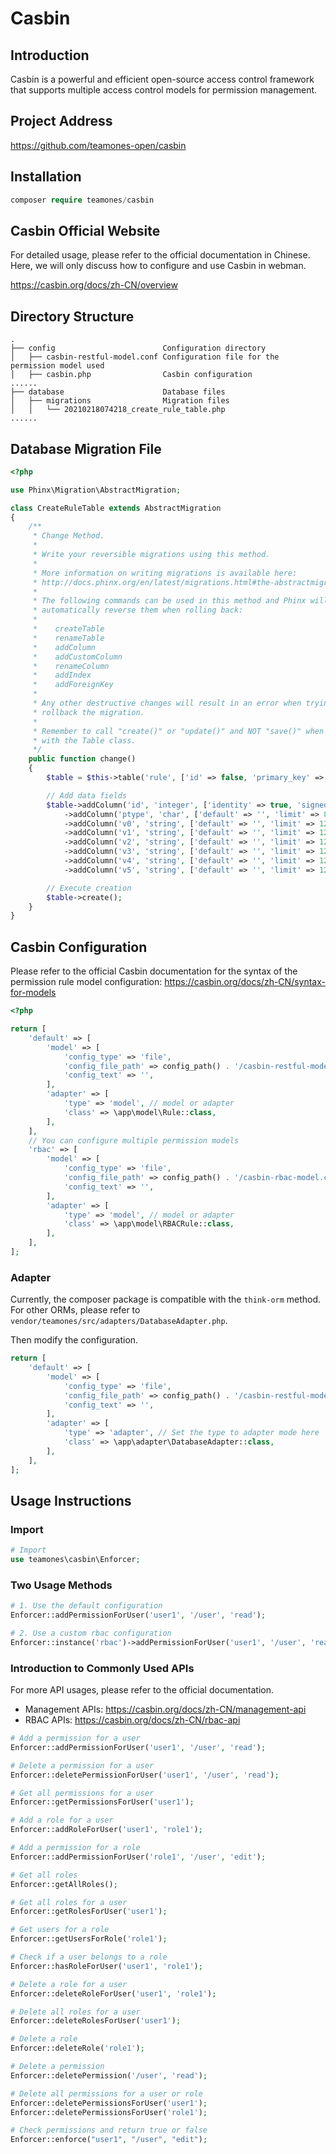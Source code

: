 # Casbin

## Introduction

Casbin is a powerful and efficient open-source access control framework that supports multiple access control models for permission management.

## Project Address

https://github.com/teamones-open/casbin

## Installation

```php
composer require teamones/casbin
```

## Casbin Official Website

For detailed usage, please refer to the official documentation in Chinese. Here, we will only discuss how to configure and use Casbin in webman.

https://casbin.org/docs/zh-CN/overview

## Directory Structure

```plaintext
.
├── config                        Configuration directory
│   ├── casbin-restful-model.conf Configuration file for the permission model used
│   ├── casbin.php                Casbin configuration
......
├── database                      Database files
│   ├── migrations                Migration files
│   │   └── 20210218074218_create_rule_table.php
......
```

## Database Migration File

```php
<?php

use Phinx\Migration\AbstractMigration;

class CreateRuleTable extends AbstractMigration
{
    /**
     * Change Method.
     *
     * Write your reversible migrations using this method.
     *
     * More information on writing migrations is available here:
     * http://docs.phinx.org/en/latest/migrations.html#the-abstractmigration-class
     *
     * The following commands can be used in this method and Phinx will
     * automatically reverse them when rolling back:
     *
     *    createTable
     *    renameTable
     *    addColumn
     *    addCustomColumn
     *    renameColumn
     *    addIndex
     *    addForeignKey
     *
     * Any other destructive changes will result in an error when trying to
     * rollback the migration.
     *
     * Remember to call "create()" or "update()" and NOT "save()" when working
     * with the Table class.
     */
    public function change()
    {
        $table = $this->table('rule', ['id' => false, 'primary_key' => ['id'], 'engine' => 'InnoDB', 'collation' => 'utf8mb4_general_ci', 'comment' => 'Rule Table']);

        // Add data fields
        $table->addColumn('id', 'integer', ['identity' => true, 'signed' => false, 'limit' => 11, 'comment' => 'Primary Key ID'])
            ->addColumn('ptype', 'char', ['default' => '', 'limit' => 8, 'comment' => 'Rule Type'])
            ->addColumn('v0', 'string', ['default' => '', 'limit' => 128])
            ->addColumn('v1', 'string', ['default' => '', 'limit' => 128])
            ->addColumn('v2', 'string', ['default' => '', 'limit' => 128])
            ->addColumn('v3', 'string', ['default' => '', 'limit' => 128])
            ->addColumn('v4', 'string', ['default' => '', 'limit' => 128])
            ->addColumn('v5', 'string', ['default' => '', 'limit' => 128]);

        // Execute creation
        $table->create();
    }
}
```

## Casbin Configuration

Please refer to the official Casbin documentation for the syntax of the permission rule model configuration: https://casbin.org/docs/zh-CN/syntax-for-models

```php
<?php

return [
    'default' => [
        'model' => [
            'config_type' => 'file',
            'config_file_path' => config_path() . '/casbin-restful-model.conf', // Configuration file for the permission rule model
            'config_text' => '',
        ],
        'adapter' => [
            'type' => 'model', // model or adapter
            'class' => \app\model\Rule::class,
        ],
    ],
    // You can configure multiple permission models
    'rbac' => [
        'model' => [
            'config_type' => 'file',
            'config_file_path' => config_path() . '/casbin-rbac-model.conf', // Configuration file for the permission rule model
            'config_text' => '',
        ],
        'adapter' => [
            'type' => 'model', // model or adapter
            'class' => \app\model\RBACRule::class,
        ],
    ],
];
```

### Adapter

Currently, the composer package is compatible with the `think-orm` method. For other ORMs, please refer to `vendor/teamones/src/adapters/DatabaseAdapter.php`.

Then modify the configuration.

```php
return [
    'default' => [
        'model' => [
            'config_type' => 'file',
            'config_file_path' => config_path() . '/casbin-restful-model.conf', // Configuration file for the permission rule model
            'config_text' => '',
        ],
        'adapter' => [
            'type' => 'adapter', // Set the type to adapter mode here
            'class' => \app\adapter\DatabaseAdapter::class,
        ],
    ],
];
```

## Usage Instructions

### Import

```php
# Import
use teamones\casbin\Enforcer;
```

### Two Usage Methods

```php
# 1. Use the default configuration
Enforcer::addPermissionForUser('user1', '/user', 'read');

# 2. Use a custom rbac configuration
Enforcer::instance('rbac')->addPermissionForUser('user1', '/user', 'read');
```

### Introduction to Commonly Used APIs

For more API usages, please refer to the official documentation.

- Management APIs: https://casbin.org/docs/zh-CN/management-api
- RBAC APIs: https://casbin.org/docs/zh-CN/rbac-api

```php
# Add a permission for a user
Enforcer::addPermissionForUser('user1', '/user', 'read');

# Delete a permission for a user
Enforcer::deletePermissionForUser('user1', '/user', 'read');

# Get all permissions for a user
Enforcer::getPermissionsForUser('user1');

# Add a role for a user
Enforcer::addRoleForUser('user1', 'role1');

# Add a permission for a role
Enforcer::addPermissionForUser('role1', '/user', 'edit');

# Get all roles
Enforcer::getAllRoles();

# Get all roles for a user
Enforcer::getRolesForUser('user1');

# Get users for a role
Enforcer::getUsersForRole('role1');

# Check if a user belongs to a role
Enforcer::hasRoleForUser('user1', 'role1');

# Delete a role for a user
Enforcer::deleteRoleForUser('user1', 'role1');

# Delete all roles for a user
Enforcer::deleteRolesForUser('user1');

# Delete a role
Enforcer::deleteRole('role1');

# Delete a permission
Enforcer::deletePermission('/user', 'read');

# Delete all permissions for a user or role
Enforcer::deletePermissionsForUser('user1');
Enforcer::deletePermissionsForUser('role1');

# Check permissions and return true or false
Enforcer::enforce("user1", "/user", "edit");
```

